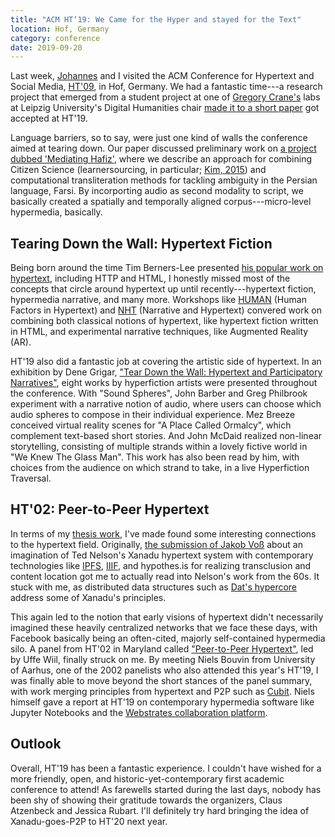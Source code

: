 ```yaml
---
title: "ACM HT‘19: We Came for the Hyper and stayed for the Text"
location: Hof, Germany
category: conference
date: 2019-09-20
---
```


Last week, [Johannes](https://twitter.com/codeislego) and I visited the ACM Conference for Hypertext and Social Media, [HT'09](https://human.iisys.de/ht2019/), in Hof, Germany. We had a fantastic time---a research project that emerged from a student project at one of [Gregory Crane's](http://www.perseus.tufts.edu/hopper/about/who/gregoryCrane) labs at Leipzig University's Digital Humanities chair [made it to a short paper](https://dl.acm.org/citation.cfm?id=3343667) got accepted at HT'19.

Language barriers, so to say, were just one kind of walls the conference aimed at tearing down. Our paper discussed preliminary work on [a project dubbed 'Mediating Hafiz'](/mediating-hafiz), where we describe an approach for combining Citizen Science (learnersourcing, in particular; [Kim, 2015](https://dspace.mit.edu/handle/1721.1/101464)) and computational transliteration methods for tackling ambiguity in the Persian language, Farsi. By incorporting audio as second modality to script, we basically created a spatially and temporally aligned corpus---micro-level hypermedia, basically.


## Tearing Down the Wall: Hypertext Fiction

Being born around the time Tim Berners-Lee presented [his popular work on hypertext](https://www.w3.org/Proposal.html), including HTTP and HTML, I honestly missed most of the concepts that circle around hypertext up until recently---hypertext fiction, hypermedia narrative, and many more. Workshops like [HUMAN](https://human.iisys.de/human19/program/) (Human Factors in Hypertext) and [NHT](http://nht.ecs.soton.ac.uk/2019/programme.htm) (Narrative and Hypertext) convered work on combining both classical notions of hypertext, like hypertext fiction written in HTML, and experimental narrative techniques, like Augmented Reality (AR).

HT'19 also did a fantastic job at covering the artistic side of hypertext. In an exhibition by Dene Grigar, ["Tear Down the Wall: Hypertext and Participatory Narratives"](http://dtc-wsuv.org/tear-down-the-wall/),  eight works by hyperfiction artists were presented throughout the conference. With "Sound Spheres", John Barber and Greg Philbrook experiment with a narrative notion of audio, where users can choose which audio spheres to compose in their individual experience. Mez Breeze conceived virtual reality scenes for "A Place Called Ormalcy", which complement text-based short stories. And John McDaid realized non-linear storytelling, consisting of multiple strands within a lovely fictive world in "We Knew The Glass Man". This work has also been read by him, with choices from the audience on which strand to take, in a live Hyperfiction Traversal.


## HT'02: Peer-to-Peer Hypertext

In terms of my [thesis work](https://kassel.works/thesis), I've made found some interesting connections to the hypertext field. Originally, [the submission of Jakob Voß](https://jakobib.github.io/hypertext2019/) about an imagination of Ted Nelson's Xanadu hypertext system with contemporary technologies like [IPFS](https://ipfs.io/), [IIIF](https://iiif.io/), and hypothes.is for realizing transclusion and content location got me to actually read into Nelson's work from the 60s. It stuck with me, as distributed data structures such as [Dat's hypercore](https://github.com/mafintosh/hypercore) address some of Xanadu's principles.

This again led to the notion that early visions of hypertext didn't necessarily imagined these heavily centralized networks that we face these days, with Facebook basically being an often-cited, majorly self-contained hypermedia silo. A panel from HT'02 in Maryland called ["Peer-to-Peer Hypertext"](https://dl.acm.org/citation.cfm?doid=513338.513339), led by Uffe Wiil, finally struck on me. By meeting Niels Bouvin from University of Aarhus, one of the 2002 panelists who also attended this year's HT'19, I was finally able to move beyond the short stances of the panel summary, with work merging principles from hypertext and P2P such as [Cubit](https://ecommons.cornell.edu/handle/1813/11651). Niels himself gave a report at HT'19 on contemporary hypermedia software like Jupyter Notebooks and the [Webstrates collaboration platform](https://webstrates.net/).


## Outlook

Overall, HT'19 has been a fantastic experience. I couldn't have wished for a more friendly, open, and historic-yet-contemporary first academic conference to attend! As farewells started during the last days, nobody has been shy of showing their gratitude towards the organizers, Claus Atzenbeck and Jessica Rubart. I'll definitely try hard bringing the idea of Xanadu-goes-P2P to HT'20 next year.

